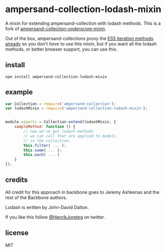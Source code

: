 # ampersand-collection-lodash-mixin

A mixin for extending ampersand-collection with lodash methods. 
This is a fork of [ampersand-collection-underscore-mixin](https://github.com/AmpersandJS/ampersand-collection-underscore-mixin).

Out of the box, ampersand-collections proxy the [ES5 iteration methods already](http://ampersandjs.com/docs/#ampersand-collection-proxied-es5-array-methods-9) so you don't _have_ to use this mixin, but if you want all the lodash methods, or better browser support, you can use this.

## install

```
npm install ampersand-collection-lodash-mixin
```

## example

```javascript
var Collection = require('ampersand-collection');
var lodashMixin = require('ampersand-collection-lodash-mixin');


module.exports = Collection.extend(lodashMixin, {
    sampleMethod: function () {
        // now we've got lodash methods 
        // we can call that are applied to models
        // in the collection.
        this.filter( ... );
        this.some( ... );
        this.each( ... )
    }
});
```

## credits

All credit for this approach in backbone goes to Jeremy Ashkenas and the rest of the Backbone authors.

Lodash is written by John-David Dalton.

If you like this follow [@HenrikJoreteg](http://twitter.com/henrikjoreteg) on twitter.

## license

MIT

